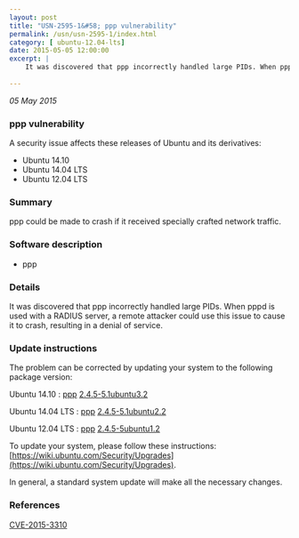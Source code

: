 ```yaml
---
layout: post
title: "USN-2595-1&#58; ppp vulnerability"
permalink: /usn/usn-2595-1/index.html
category: [ ubuntu-12.04-lts]
date: 2015-05-05 12:00:00
excerpt: |
    It was discovered that ppp incorrectly handled large PIDs. When pppd is used with a RADIUS server, a remote attacker could use this issue to cause it to crash, resulting in a denial of service. 
    
--- 
```

 
 

*05 May 2015*

### ppp vulnerability

A security issue affects these releases of Ubuntu and its derivatives:

* Ubuntu 14.10
* Ubuntu 14.04 LTS
* Ubuntu 12.04 LTS

### Summary

ppp could be made to crash if it received specially crafted network traffic.

### Software description

* ppp 

### Details

It was discovered that ppp incorrectly handled large PIDs. When pppd is used with a RADIUS server, a remote attacker could use this issue to cause it to crash, resulting in a denial of service. 

### Update instructions

The problem can be corrected by updating your system to the following package version:

Ubuntu 14.10
 : [ppp](https://launchpad.net/ubuntu/+source/ppp) <span> [2.4.5-5.1ubuntu3.2](https://launchpad.net/ubuntu/+source/ppp/2.4.5-5.1ubuntu3.2) </span> 

Ubuntu 14.04 LTS
 : [ppp](https://launchpad.net/ubuntu/+source/ppp) <span> [2.4.5-5.1ubuntu2.2](https://launchpad.net/ubuntu/+source/ppp/2.4.5-5.1ubuntu2.2) </span> 

Ubuntu 12.04 LTS
 : [ppp](https://launchpad.net/ubuntu/+source/ppp) <span> [2.4.5-5ubuntu1.2](https://launchpad.net/ubuntu/+source/ppp/2.4.5-5ubuntu1.2) </span> 

To update your system, please follow these instructions: [https://wiki.ubuntu.com/Security/Upgrades](https://wiki.ubuntu.com/Security/Upgrades).

In general, a standard system update will make all the necessary changes. 

### References

 
 [CVE-2015-3310](http://people.ubuntu.com/~ubuntu-security/cve/CVE-2015-3310)
 

